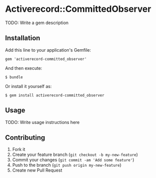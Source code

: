 # Activerecord::CommittedObserver

TODO: Write a gem description

## Installation

Add this line to your application's Gemfile:

    gem 'activerecord-committed_observer'

And then execute:

    $ bundle

Or install it yourself as:

    $ gem install activerecord-committed_observer

## Usage

TODO: Write usage instructions here

## Contributing

1. Fork it
2. Create your feature branch (`git checkout -b my-new-feature`)
3. Commit your changes (`git commit -am 'Add some feature'`)
4. Push to the branch (`git push origin my-new-feature`)
5. Create new Pull Request

